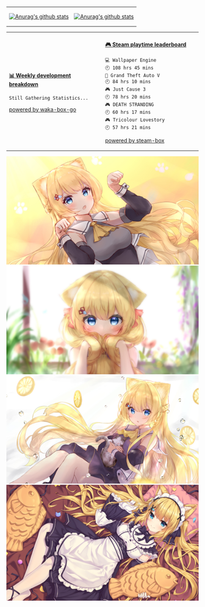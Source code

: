 <table>
<tr>
<td valign="top" width="50%">
  
[![Anurag's github stats](https://github-readme-stats.vercel.app/api?username=JIANG-KING)](https://github.com/anuraghazra/github-readme-stats)
  
</td>
<td valign="top" width="50%">
  
[![Anurag's github stats](https://github-readme-stats.vercel.app/api?username=JIANG-KING)](https://github.com/anuraghazra/github-readme-stats)
</td>
  
</tr>
</table>


<table>
<tr>
<td valign="left" width="50%">

<!-- waka-box start -->
#### <a href="https://gist.github.com/7be9d91186e5c24fd10354a7cf1bf56a" target="_blank">📊 Weekly development breakdown</a>
```text
Still Gathering Statistics...
```
<!-- Powered by https://github.com/YouEclipse/waka-box-go . -->
<!-- waka-box end -->

[powered by waka-box-go](https://github.com/YouEclipse/waka-box-go)

</td>
<td valign="right" width="50%">

<!-- steam-box start -->
#### <a href="https://gist.github.com/4a041466fc3595596c0e3d14015efd74" target="_blank">🎮 Steam playtime leaderboard</a>
```text
💻 Wallpaper Engine                 🕘 108 hrs 45 mins
🚓 Grand Theft Auto V               🕘 84 hrs 10 mins
🎮 Just Cause 3                     🕘 78 hrs 20 mins
🎮 DEATH STRANDING                  🕘 60 hrs 17 mins
🎮 Tricolour Lovestory              🕘 57 hrs 21 mins
```
<!-- Powered by https://github.com/YouEclipse/steam-box . -->
<!-- steam-box end -->

[powered by steam-box](https://github.com/YouEclipse/steam-box)

</td>
</tr>
</table>

<img src="https://github.com/JIANG-KING/JIANG-KING/blob/b6afef93dd80bd120d552f26358d019cb3ad4713/%E7%8C%AB%E7%8C%AB%E5%A3%81%E7%BA%B81.jpg" >
<img src="https://github.com/JIANG-KING/JIANG-KING/blob/7130628e80e21cacb7e3ead11a3708aeb9416bcb/%E7%8C%AB%E7%8C%AB%E5%A3%81%E7%BA%B82.jpg" >
<img src="https://github.com/JIANG-KING/JIANG-KING/blob/7130628e80e21cacb7e3ead11a3708aeb9416bcb/%E7%8C%AB%E7%8C%AB%E5%A3%81%E7%BA%B83.jpg" >
<img src="https://github.com/JIANG-KING/JIANG-KING/blob/7130628e80e21cacb7e3ead11a3708aeb9416bcb/%E6%97%A0%E9%A2%98_74966577.jpg" >
